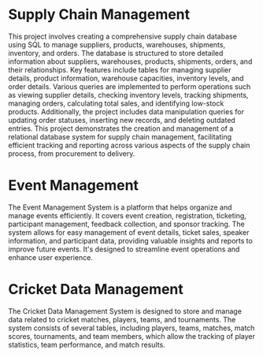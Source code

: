 # Supply Chain Management
This project involves creating a comprehensive supply chain database using SQL to manage suppliers, products, warehouses, shipments, inventory, and orders. The database is structured to store detailed information about suppliers, warehouses, products, shipments, orders, and their relationships. Key features include tables for managing supplier details, product information, warehouse capacities, inventory levels, and order details. Various queries are implemented to perform operations such as viewing supplier details, checking inventory levels, tracking shipments, managing orders, calculating total sales, and identifying low-stock products. Additionally, the project includes data manipulation queries for updating order statuses, inserting new records, and deleting outdated entries. This project demonstrates the creation and management of a relational database system for supply chain management, facilitating efficient tracking and reporting across various aspects of the supply chain process, from procurement to delivery.
# Event Management
The Event Management System is a platform that helps organize and manage events efficiently. It covers event creation, registration, ticketing, participant management, feedback collection, and sponsor tracking. The system allows for easy management of event details, ticket sales, speaker information, and participant data, providing valuable insights and reports to improve future events. It's designed to streamline event operations and enhance user experience.
# Cricket Data Management
The Cricket Data Management System is designed to store and manage data related to cricket matches, players, teams, and tournaments. The system consists of several tables, including players, teams, matches, match scores, tournaments, and team members, which allow the tracking of player statistics, team performance, and match results.
